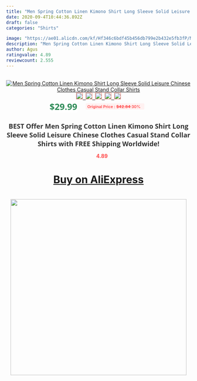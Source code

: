 ```yaml
---
title: "Men Spring Cotton Linen Kimono Shirt Long Sleeve Solid Leisure Chinese Clothes Casual Stand Collar Shirts"
date: 2020-09-4T10:44:36.892Z
draft: false
categories: "Shirts"

image: "https://ae01.alicdn.com/kf/Hf346c6bdf45b456db799e2b432e5fb3fP/Men-Spring-Cotton-Linen-Kimono-Shirt-Long-Sleeve-Solid-Leisure-Chinese-Clothes-Casual-Stand-Collar-Shirts.png_220x220.png"
description: "Men Spring Cotton Linen Kimono Shirt Long Sleeve Solid Leisure Chinese Clothes Casual Stand Collar Shirts"
author: Agus
ratingvalue: 4.89
reviewcount: 2.555
---
```

<br>
<div style="text-align: center;">
<a href="https://s.click.aliexpress.com/e/_9iuEHJ" target="_blank" rel="nofollow noopener noreferrer"><img alt="Men Spring Cotton Linen Kimono Shirt Long Sleeve Solid Leisure Chinese Clothes Casual Stand Collar Shirts" class="magnifier-image" src="https://ae01.alicdn.com/kf/Hf346c6bdf45b456db799e2b432e5fb3fP/Men-Spring-Cotton-Linen-Kimono-Shirt-Long-Sleeve-Solid-Leisure-Chinese-Clothes-Casual-Stand-Collar-Shirts.png_220x220.png_640x640.jpg">
<br>
<img style="border:1px solid salmon" src="https://ae01.alicdn.com/kf/Hf346c6bdf45b456db799e2b432e5fb3fP/Men-Spring-Cotton-Linen-Kimono-Shirt-Long-Sleeve-Solid-Leisure-Chinese-Clothes-Casual-Stand-Collar-Shirts.png_120x120.jpg">&nbsp;&nbsp;<img style="border:1px solid salmon" src="https://ae01.alicdn.com/kf/H0ad109dbc3ef420b9f3725ad04a10b7fc/Men-Spring-Cotton-Linen-Kimono-Shirt-Long-Sleeve-Solid-Leisure-Chinese-Clothes-Casual-Stand-Collar-Shirts.jpg_120x120.jpg">&nbsp;&nbsp;<img style="border:1px solid salmon" src="https://ae01.alicdn.com/kf/Hd343740db5894ffebccc708ab5e5ab82X/Men-Spring-Cotton-Linen-Kimono-Shirt-Long-Sleeve-Solid-Leisure-Chinese-Clothes-Casual-Stand-Collar-Shirts.jpg_120x120.jpg">&nbsp;&nbsp;<img style="border:1px solid salmon" src="https://ae01.alicdn.com/kf/Hc60ed7ee69bb41919b859eac958760c4n/Men-Spring-Cotton-Linen-Kimono-Shirt-Long-Sleeve-Solid-Leisure-Chinese-Clothes-Casual-Stand-Collar-Shirts.jpg_120x120.jpg">&nbsp;&nbsp;<img style="border:1px solid salmon" src="https://ae01.alicdn.com/kf/H2fac7b11ccd8496db4d84f86322447d8l/Men-Spring-Cotton-Linen-Kimono-Shirt-Long-Sleeve-Solid-Leisure-Chinese-Clothes-Casual-Stand-Collar-Shirts.jpg_120x120.jpg"></a></div><br0>
<div style="text-align: center;"><span style="background-color: white; border: 0px; box-sizing: border-box; color: seagreen; display: inline-block; font-family: &quot;open sans&quot; , &quot;arial&quot; , &quot;helvetica&quot; , sans-serif , &quot;heiti&quot;; font-size: 24px; font-stretch: inherit; font-weight: 700; line-height: inherit; margin: 0px 10px 0px 0px; padding: 0px; vertical-align: middle;">$29.99 </span>
<span style="background: rgb(255 , 241 , 241); border-radius: 3px; border: 0px; box-sizing: border-box; color: #ff4747; display: inline-block; font-family: inherit; font-size: 12px; font-stretch: inherit; font-style: inherit; font-variant: inherit; font-weight: 600; line-height: inherit; margin: 0px; padding: 2px 5px; transform: scale(0.9); vertical-align: middle;">Original Price : <b style="text-decoration: line-through;">$42.84 </b> 30%&nbsp;&nbsp;</span></div>
<h1 style="color: #333333; display: inline-block; font-family: &quot;open sans&quot; , &quot;arial&quot; , &quot;helvetica&quot; , sans-serif , &quot;heiti&quot;; font-size: 18px; font-stretch: inherit; font-weight: 700; text-align: center;">BEST Offer Men Spring Cotton Linen Kimono Shirt Long Sleeve Solid Leisure Chinese Clothes Casual Stand Collar Shirts with FREE Shipping Worldwide!</h1>
<div style="color: #ff4747; text-align: center;">
<img src="https://4.bp.blogspot.com/-M0ZcTcb-5uY/XleCXlxnR4I/AAAAAAAAAEc/OrjgMkXV1oMQFaCRZj5HQwOCBcu3w1FegCPcBGAYYCw/s1600/star.png" style="height: 15px;">&nbsp;<b>4.89</b></div>
<div class="button_cont" align="center"><a class="buynow_a" href="https://s.click.aliexpress.com/e/_9iuEHJ" target="_blank" rel="nofollow noopener noreferrer"><H1>Buy on AliExpress</H1></a></div><br>
<div class="separator" style="clear: both; text-align: center;">
<img src="https://lh3.googleusercontent.com/-pTy5HemUv9M/XlePHvY0dAI/AAAAAAAAAE4/0nX5iRUoIWY8eMW9Dpxeirr157OZliDIgCLcBGAsYHQ/s1600/badge.gif" width="480">
</div>
